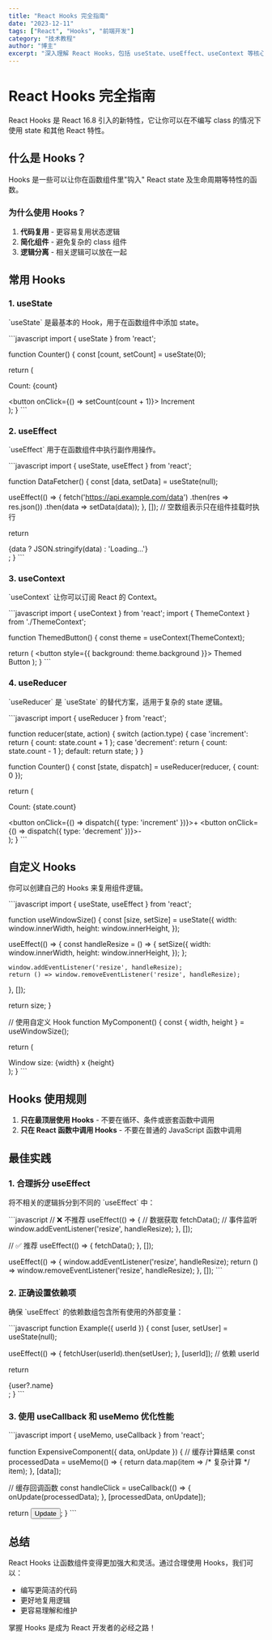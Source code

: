 ```yaml
---
title: "React Hooks 完全指南"
date: "2023-12-11"
tags: ["React", "Hooks", "前端开发"]
category: "技术教程"
author: "博主"
excerpt: "深入理解 React Hooks，包括 useState、useEffect、useContext 等核心 Hooks 的使用方法和最佳实践。"
---
```


# React Hooks 完全指南

React Hooks 是 React 16.8 引入的新特性，它让你可以在不编写 class 的情况下使用 state 和其他 React 特性。

## 什么是 Hooks？

Hooks 是一些可以让你在函数组件里"钩入" React state 及生命周期等特性的函数。

### 为什么使用 Hooks？

1. **代码复用** - 更容易复用状态逻辑
2. **简化组件** - 避免复杂的 class 组件
3. **逻辑分离** - 相关逻辑可以放在一起

## 常用 Hooks

### 1. useState

\`useState\` 是最基本的 Hook，用于在函数组件中添加 state。

\`\`\`javascript
import { useState } from 'react';

function Counter() {
  const [count, setCount] = useState(0);

  return (
    <div>
      <p>Count: {count}</p>
      <button onClick={() => setCount(count + 1)}>
        Increment
      </button>
    </div>
  );
}
\`\`\`

### 2. useEffect

\`useEffect\` 用于在函数组件中执行副作用操作。

\`\`\`javascript
import { useState, useEffect } from 'react';

function DataFetcher() {
  const [data, setData] = useState(null);

  useEffect(() => {
    fetch('https://api.example.com/data')
      .then(res => res.json())
      .then(data => setData(data));
  }, []); // 空数组表示只在组件挂载时执行

  return <div>{data ? JSON.stringify(data) : 'Loading...'}</div>;
}
\`\`\`

### 3. useContext

\`useContext\` 让你可以订阅 React 的 Context。

\`\`\`javascript
import { useContext } from 'react';
import { ThemeContext } from './ThemeContext';

function ThemedButton() {
  const theme = useContext(ThemeContext);

  return (
    <button style={{ background: theme.background }}>
      Themed Button
    </button>
  );
}
\`\`\`

### 4. useReducer

\`useReducer\` 是 \`useState\` 的替代方案，适用于复杂的 state 逻辑。

\`\`\`javascript
import { useReducer } from 'react';

function reducer(state, action) {
  switch (action.type) {
    case 'increment':
      return { count: state.count + 1 };
    case 'decrement':
      return { count: state.count - 1 };
    default:
      return state;
  }
}

function Counter() {
  const [state, dispatch] = useReducer(reducer, { count: 0 });

  return (
    <div>
      <p>Count: {state.count}</p>
      <button onClick={() => dispatch({ type: 'increment' })}>+</button>
      <button onClick={() => dispatch({ type: 'decrement' })}>-</button>
    </div>
  );
}
\`\`\`

## 自定义 Hooks

你可以创建自己的 Hooks 来复用组件逻辑。

\`\`\`javascript
import { useState, useEffect } from 'react';

function useWindowSize() {
  const [size, setSize] = useState({
    width: window.innerWidth,
    height: window.innerHeight,
  });

  useEffect(() => {
    const handleResize = () => {
      setSize({
        width: window.innerWidth,
        height: window.innerHeight,
      });
    };

    window.addEventListener('resize', handleResize);
    return () => window.removeEventListener('resize', handleResize);
  }, []);

  return size;
}

// 使用自定义 Hook
function MyComponent() {
  const { width, height } = useWindowSize();

  return (
    <div>
      Window size: {width} x {height}
    </div>
  );
}
\`\`\`

## Hooks 使用规则

1. **只在最顶层使用 Hooks** - 不要在循环、条件或嵌套函数中调用
2. **只在 React 函数中调用 Hooks** - 不要在普通的 JavaScript 函数中调用

## 最佳实践

### 1. 合理拆分 useEffect

将不相关的逻辑拆分到不同的 \`useEffect\` 中：

\`\`\`javascript
// ❌ 不推荐
useEffect(() => {
  // 数据获取
  fetchData();
  // 事件监听
  window.addEventListener('resize', handleResize);
}, []);

// ✅ 推荐
useEffect(() => {
  fetchData();
}, []);

useEffect(() => {
  window.addEventListener('resize', handleResize);
  return () => window.removeEventListener('resize', handleResize);
}, []);
\`\`\`

### 2. 正确设置依赖项

确保 \`useEffect\` 的依赖数组包含所有使用的外部变量：

\`\`\`javascript
function Example({ userId }) {
  const [user, setUser] = useState(null);

  useEffect(() => {
    fetchUser(userId).then(setUser);
  }, [userId]); // 依赖 userId

  return <div>{user?.name}</div>;
}
\`\`\`

### 3. 使用 useCallback 和 useMemo 优化性能

\`\`\`javascript
import { useMemo, useCallback } from 'react';

function ExpensiveComponent({ data, onUpdate }) {
  // 缓存计算结果
  const processedData = useMemo(() => {
    return data.map(item => /* 复杂计算 */ item);
  }, [data]);

  // 缓存回调函数
  const handleClick = useCallback(() => {
    onUpdate(processedData);
  }, [processedData, onUpdate]);

  return <button onClick={handleClick}>Update</button>;
}
\`\`\`

## 总结

React Hooks 让函数组件变得更加强大和灵活。通过合理使用 Hooks，我们可以：

- 编写更简洁的代码
- 更好地复用逻辑
- 更容易理解和维护

掌握 Hooks 是成为 React 开发者的必经之路！
